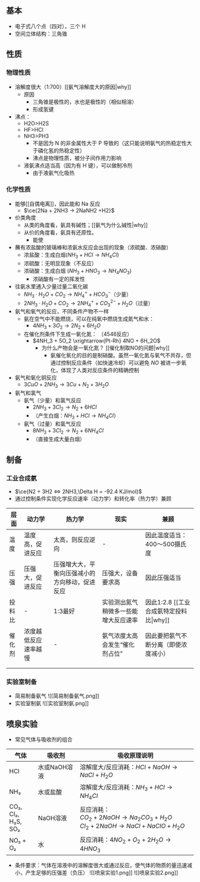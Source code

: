 ## 基本
- 电子式八个点（四对），三个 H
- 空间立体结构：三角锥
## 性质
### 物理性质
- 溶解度很大（1:700）[[氨气溶解度大的原因|why]]
	- 原因
		- 三角锥是极性的，水也是极性的（相似相溶）
		- 形成氢键
- 沸点：
	- H2O>H2S
	- HF>HCl
	- NH3>PH3
		- 不是因为 N 的非金属性大于 P 导致的（这只能说明氨气的热稳定性大于磷化氢的热稳定性）
		- 沸点是物理性质，被分子间作用力影响
	- 液氨沸点适当高（因为有 H 键），可以做制冷剂
		- 由于液氨气化吸热
### 化学性质
- 能够[[自偶电离]]，因此能和 Na 反应
	- $\ce{2Na + 2NH3 -> 2NaNH2 +H2}$
- 价类角度
	- 从类的角度看，氨具有碱性；[[氨气为什么碱性|why]]
	- 从价的角度看，氨具有还原性。
		- 能使
- 蘸有浓盐酸的玻璃棒和浓氨水反应会出现的现象（浓硫酸、浓硝酸）  
	- 浓盐酸：生成白烟$(NH_3 + HCl \rightarrow NH_4Cl)$  
	- 浓硫酸：无明显现象（不反应）  
	- 浓硝酸：生成白烟 $(NH_3 + HNO_3 \rightarrow NH_4NO_3)$
		- 浓硝酸有一定的挥发性
- 往氨水里通入少量过量二氧化碳
	- $NH_3·H_2O + CO_2 \rightarrow NH_4^+ + HCO_3^-$（少量）  
	- $2NH_3·H_2O + CO_2 \rightarrow 2NH_4^+ + CO_3^{2-} + H_2O$（过量）
- 氨气和氧气的反应，不同条件产物不一样  
	- 氨在空气中不能燃烧，可以在纯氧中燃烧生成氮气和水：  
		- $4NH_3 + 3O_2 \rightarrow 2N_2 + 6H_2O$  
	- 在催化剂条件下生成一氧化氮：  （4546反应）
		- $4NH_3 + 5O_2 \xrightarrow{Pt-Rh} 4NO + 6H_2O$  
			- 为什么产物会是一氧化氮？  [[催化制取NO的问题|why]]
				- 氨催化氧化的目的是制硝酸。虽然一氧化氮与氧气不共存，但通过控制反应条件（如快速冷却）可以避免 $NO$ 被进一步氧化，体现了人类对反应条件的精确控制
- 氨气和氧化铜反应  
	- $3CuO + 2NH_3 \rightarrow 3Cu + N_2 + 3H_2O$  
- 氨气和氯气
	- 氨气（少量）和氯气反应  
		- $2NH_3 + 3Cl_2 \rightarrow N_2 + 6HCl$  
		- （产生白烟：$NH_3 + HCl \rightarrow NH_4Cl$）
	- 氨气（过量）和氯气反应  
		- $8NH_3 + 3Cl_2 \rightarrow N_2 + 6NH_4Cl$  
		- （直接生成大量白烟）
## 制备
### 工业合成氨
- $\ce{N2 + 3H2 <=> 2NH3,\Delta H = -92.4 KJ/mol}$
- 通过控制条件实现化学反应速率（动力学）和转化率（热力学）兼顾

| 层面  | 动力学        | 热力学                     | 现实                 | 兼顾                          |
| --- | ---------- | ----------------------- | ------------------ | --------------------------- |
| 温度  | 温度高，促进反应   | 太高，则反应逆向                | -                  | 因此温度适当：400～500摄氏度           |
| 压强  | 压强大，促进反应   | 压强增大大，平衡向压强减小的方向移动，促进反应 | 压强大，设备要求高          | 因此压强适当                      |
| 投料比 | -          | 1:3最好                   | 实验测出氮气稍微多一些能增大反应速率 | 因此1:2.8 [[工业合成氨特定投料比\|why]] |
| 催化剂 | 浓度越低反应速率越慢 | -                       | 氨气浓度太高会发生“催化剂占位”   | 因此要把氨气不断分离（即使浓度减小）          |
|     |            |                         |                    |                             |
|     |            |                         |                    |                             |
### 实验室制备
- 简易制备氨气
![[简易制备氨气.png]]
- 实验室制氨
![[实验室制氨.png]]
## 喷泉实验
- 常见气体与吸收剂的组合

| 气体                    | 吸收剂      | 吸收原理说明                                                                                                |
| --------------------- | -------- | ----------------------------------------------------------------------------------------------------- |
| HCl                   | 水或NaOH溶液 | 溶解度大/反应消耗：$HCl + NaOH \rightarrow NaCl + H_2O$                                                        |
| NH₃                   | 水或盐酸     | 溶解度大/反应消耗：$NH_3 + HCl \rightarrow NH_4Cl$                                                             |
| CO₂, Cl₂,<br>H₂S, SO₂ | NaOH溶液   | 反应消耗：<br>$CO_2 + 2NaOH \rightarrow Na_2CO_3 + H_2O$<br>$Cl_2 + 2NaOH \rightarrow NaCl + NaClO + H_2O$ |
| NO₂ + O₂              | 水        | 反应消耗：$4NO_2 + O_2 + 2H_2O \rightarrow 4HNO_3$                                                         |

- 条件要求：气体在溶液中的溶解度很大或通过反应，使气体的物质的量迅速减小，产生足够的压强差（负压）
![[喷泉实验1.png]]
![[喷泉实验2.png]]